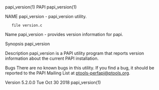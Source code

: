 papi_version(1)                                                                                      PAPI                                                                                     papi_version(1)



NAME
       papi_version - papi_version utility.

       file version.c

Name
       papi_version - provides version information for papi.

Synopsis
       papi_version

Description
       papi_version is a PAPI utility program that reports version information about the current PAPI installation.

Bugs
       There are no known bugs in this utility. If you find a bug, it should be reported to the PAPI Mailing List at ptools-perfapi@ptools.org.



Version 5.2.0.0                                                                                Tue Oct 30 2018                                                                                papi_version(1)
